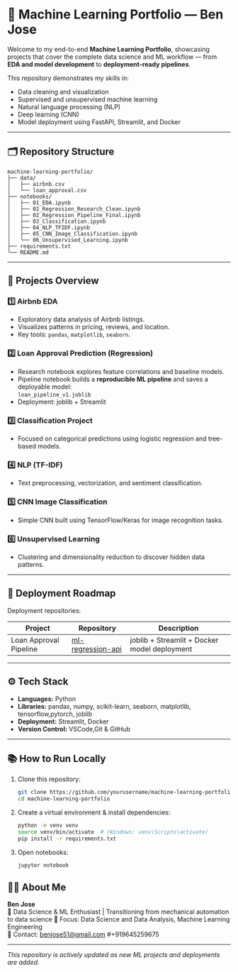 # 🧩 Machine Learning Portfolio — Ben Jose

Welcome to my end-to-end **Machine Learning Portfolio**, showcasing projects that cover the complete data science and ML workflow — from **EDA and model development** to **deployment-ready pipelines**.

This repository demonstrates my skills in:
- Data cleaning and visualization  
- Supervised and unsupervised machine learning  
- Natural language processing (NLP)  
- Deep learning (CNN)  
- Model deployment using FastAPI, Streamlit, and Docker  

---

## 🗂️ Repository Structure

```
machine-learning-portfolio/
├── data/
│   ├── airbnb.csv
│   └── loan_approval.csv
├── notebooks/
│   ├── 01_EDA.ipynb
│   ├── 02_Regression_Research_Clean.ipynb
│   ├── 02_Regression_Pipeline_Final.ipynb
│   ├── 03_Classification.ipynb
│   ├── 04_NLP_TFIDF.ipynb
│   ├── 05_CNN_Image_Classification.ipynb
│   └── 06_Unsupervised_Learning.ipynb
├── requirements.txt
└── README.md
```

---

## 🧮 Projects Overview

### **1️⃣ Airbnb EDA**
- Exploratory data analysis of Airbnb listings.
- Visualizes patterns in pricing, reviews, and location.
- Key tools: `pandas`, `matplotlib`, `seaborn`.

### **2️⃣ Loan Approval Prediction (Regression)**
- Research notebook explores feature correlations and baseline models.  
- Pipeline notebook builds a **reproducible ML pipeline** and saves a deployable model:  
  `loan_pipeline_v1.joblib`
- Deployment: joblib + Streamlit

### **3️⃣ Classification Project**
- Focused on categorical predictions using logistic regression and tree-based models.

### **4️⃣ NLP (TF-IDF)**
- Text preprocessing, vectorization, and sentiment classification.

### **5️⃣ CNN Image Classification**
- Simple CNN built using TensorFlow/Keras for image recognition tasks.

### **6️⃣ Unsupervised Learning**
- Clustering and dimensionality reduction to discover hidden data patterns.

---

## 🚀 Deployment Roadmap

Deployment repositories:

| Project | Repository | Description |
|----------|-------------|-------------|
| Loan Approval Pipeline | [ml-regression-api](#) | joblib + Streamlit + Docker model deployment |

---

## ⚙️ Tech Stack

- **Languages:** Python  
- **Libraries:** pandas, numpy, scikit-learn, seaborn, matplotlib, tensorflow,pytorch, joblib  
- **Deployment:** Streamlit, Docker  
- **Version Control:** VSCode,Git & GitHub  

---

## 📚 How to Run Locally

1. Clone this repository:
   ```bash
   git clone https://github.com/yourusername/machine-learning-portfolio.git
   cd machine-learning-portfolio
   ```

2. Create a virtual environment & install dependencies:
   ```bash
   python -m venv venv
   source venv/bin/activate  # (Windows: venv\Scripts\activate)
   pip install -r requirements.txt
   ```

3. Open notebooks:
   ```bash
   jupyter notebook
   ```


## 🧑‍💻 About Me

**Ben Jose**  
📍 Data Science & ML Enthusiast | Transitioning from mechanical automation to data science 
🎯 Focus: Data Science and Data Analysis, Machine Learning Engineering  
📧 Contact: benjose51@gmail.com #+919645259675

---

_This repository is actively updated as new ML projects and deployments are added._
